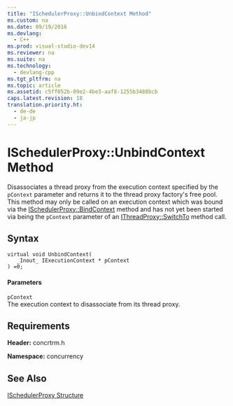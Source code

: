 ```yaml
---
title: "ISchedulerProxy::UnbindContext Method"
ms.custom: na
ms.date: 09/19/2016
ms.devlang: 
  - C++
ms.prod: visual-studio-dev14
ms.reviewer: na
ms.suite: na
ms.technology: 
  - devlang-cpp
ms.tgt_pltfrm: na
ms.topic: article
ms.assetid: c5ff052b-09e2-4be3-aaf8-1255b3488bcb
caps.latest.revision: 18
translation.priority.ht: 
  - de-de
  - ja-jp
---
```

# ISchedulerProxy::UnbindContext Method
Disassociates a thread proxy from the execution context specified by the `pContext` parameter and returns it to the thread proxy factory's free pool. This method may only be called on an execution context which was bound via the [ISchedulerProxy::BindContext](../vs140/ISchedulerProxy--BindContext-Method.md) method and has not yet been started via being the `pContext` parameter of an [IThreadProxy::SwitchTo](../vs140/IThreadProxy--SwitchTo-Method.md) method call.  
  
## Syntax  
  
```  
virtual void UnbindContext(  
   _Inout_ IExecutionContext * pContext  
) =0;  
```  
  
#### Parameters  
 `pContext`  
 The execution context to disassociate from its thread proxy.  
  
## Requirements  
 **Header:** concrtrm.h  
  
 **Namespace:** concurrency  
  
## See Also  
 [ISchedulerProxy Structure](../vs140/ISchedulerProxy-Structure.md)
